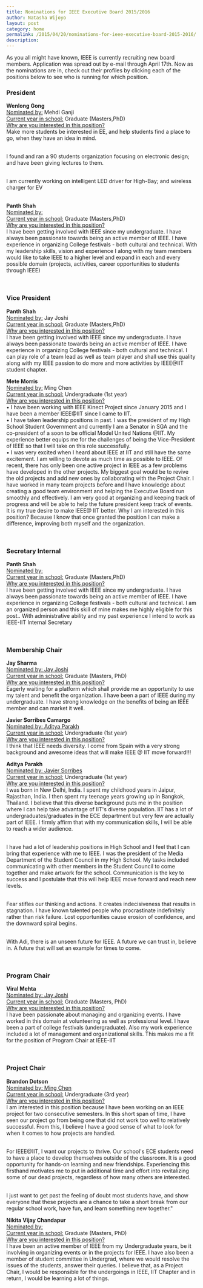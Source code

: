 ```yaml
---
title: Nominations for IEEE Executive Board 2015/2016
author: Natasha Wijoyo
layout: post
category: home
permalink: /2015/04/20/nominations-for-ieee-executive-board-2015-2016/
description:
---
```

As you all might have known, IEEE is currently recruiting new board members. Application was spread out by e-mail through April 17th. Now as the nominations are in, check out their profiles by clicking each of the positions below to see who is running for which position. 

<div onClick="openClose('a1')" style="cursor:hand; cursor:pointer"><h3>President</h3></div>
<div id="a1" class="texter">
<p><b>Wenlong Gong</b></br>
<u>Nominated by:</u> Mehdi Ganji</br>
<u>Current year in school:</u> Graduate (Masters,PhD)</br>
<u>Why are you interested in this position?</u></br>
Make more students be interested in EE, and help students find a place to go, when they have an idea in mind.  </br></br>

I found and ran a 90 students organization focusing on electronic design; and have been giving lectures to them.</br></br>

I am currently working on intelligent LED driver for High-Bay; and wireless charger for EV</br></br>
</p>
<p><b>Panth Shah</b></br>
<u>Nominated by:</u> </br>
<u>Current year in school:</u> Graduate (Masters,PhD)</br>
<u>Why are you interested in this position?</u></br>
I have been getting involved with IEEE since my undergraduate. I have always been passionate towards being an active member of IEEE. I have experience in organizing College festivals - both cultural and technical. With my leadership skills, vision and experience I along with my team members would like to take IEEE to a higher level and expand in each and every possible domain (projects, activities, career opportunities to students through IEEE)
</p>
<br />
</div>

<div onClick="openClose('a2')" style="cursor:hand; cursor:pointer"><h3>Vice President</h3></div>
<div id="a2" class="texter">
<p><b>Panth Shah</b></br>
<u>Nominated by:</u> Jay Joshi</br>
<u>Current year in school:</u> Graduate (Masters,PhD)</br>
<u>Why are you interested in this position?</u></br>
I have been getting involved with IEEE since my undergraduate. I have always been passionate towards being an active member of IEEE. I have experience in organizing College festivals - both cultural and technical. I can play role of a team lead as well as team player and shall use this quality along with my IEEE passion to do more and more activities by IEEE@IIT student chapter.
</p>
<p><b>Mete Morris</b></br>
<u>Nominated by:</u> Ming Chen</br>
<u>Current year in school:</u> Undergraduate (1st year)</br>
<u>Why are you interested in this position?</u></br>
•	I have been working with IEEE Kinect Project since January 2015 and I have been a member IEEE@IIT since I came to IIT.</br>
•	I have taken leadership positions in past. I was the president of my High School Student Government and currently I am a Senator in SGA and the co-president of a soon to be official Model United Nations @IIT. My experience better equips me for the challenges of being the Vice-President of IEEE so that I will take on this role successfully.</br>
•	I was very excited when I heard about IEEE at IIT and still have the same excitement. I am willing to devote as much time as possible to IEEE. Of recent, there has only been one active project in IEEE as a few problems have developed in the other projects. My biggest goal would be to revive the old projects and add new ones by collaborating with the Project Chair. I have worked in many team projects before and I have knowledge about creating a good team environment and helping the Executive Board run smoothly and effectively. I am very good at organizing and keeping track of progress and will be able to help the future president keep track of events. It is my true desire to make IEEE@ IIT better. Why I am interested in this position? Because I know that once granted the position I can make a difference, improving both myself and the organization.
</p>
<br />
</div>

<div onClick="openClose('a3')" style="cursor:hand; cursor:pointer"><h3>Secretary Internal</h3></div>
<div id="a3" class="texter">
<p><b>Panth Shah</b></br>
<u>Nominated by:</u> </br>
<u>Current year in school:</u> Graduate (Masters,PhD)</br>
<u>Why are you interested in this position?</u></br>
I have been getting involved with IEEE since my undergraduate. I have always been passionate towards being an active member of IEEE. I have experience in organizing College festivals - both cultural and technical. I am an organized person and this skill of mine makes me highly eligible for this post.. With administrative ability and my past experience I intend to work as IEEE-IIT Internal Secretary
</p>
<br />
</div>

<div onClick="openClose('a4')" style="cursor:hand; cursor:pointer"><h3>Membership Chair</h3></div>
<div id="a3" class="texter">
<p><b>Jay Sharma</b></br>
<u>Nominated by: Jay Joshi</u> </br>
<u>Current year in school:</u> Graduate (Masters, PhD)</br>
<u>Why are you interested in this position?</u></br>
Eagerly waiting for a platform which shall provide me an opportunity to use my talent and benefit the organization. I have been a part of IEEE during my undergraduate. I have strong knowledge on the benefits of being an IEEE member and can market it well.
</p>
<p><b>Javier Sorribes Camargo</b></br>
<u>Nominated by: Aditya Parakh</u> </br>
<u>Current year in school:</u> Undergraduate (1st year)</br>
<u>Why are you interested in this position?</u></br>
I think that IEEE needs diversity. I come from Spain with a very strong background and awesome ideas that will make IEEE @ IIT move forward!!!
</p>
<p><b>Aditya Parakh</b></br>
<u>Nominated by: Javier Sorribes</u> </br>
<u>Current year in school:</u> Undergraduate (1st year)</br>
<u>Why are you interested in this position?</u></br>
I was born in New Delhi, India. I spent my childhood years in Jaipur, Rajasthan, India. I then spent my teenage years growing up in Bangkok, Thailand. I believe that this diverse background puts me in the position where I can help take advantage of IIT's diverse population. IIT has a lot of undergraduates/graduates in the ECE department but very few are actually part of IEEE. I firmly affirm that with my communication skills, I will be able to reach a wider audience. </br></br>

I have had a lot of leadership positions in High School and I feel that I can bring that experience with me to IEEE. I was the president of the Media Department of the Student Council in my High School. My tasks included communicating with other members in the Student Council to come together and make artwork for the school. Communication is the key to success and I postulate that this will help IEEE move forward and reach new levels. </br></br>

Fear stifles our thinking and actions. It creates indecisiveness that results in stagnation. I have known talented people who procrastinate indefinitely rather than risk failure. Lost opportunities cause erosion of confidence, and the downward spiral begins. </br></br>

With Adi, there is an unseen future for IEEE. A future we can trust in, believe in. A future that will set an example for times to come. 
</p>
<br />
</div>

<div onClick="openClose('a5')" style="cursor:hand; cursor:pointer"><h3>Program Chair</h3></div>
<div id="a3" class="texter">
<p><b>Viral Mehta</b></br>
<u>Nominated by: Jay Joshi</u> </br>
<u>Current year in school:</u> Graduate (Masters, PhD)</br>
<u>Why are you interested in this position?</u></br>
I have been passionate about managing and organizing events. I have worked in this domain at volunteering as well as professional level. I have been a part of college festivals (undergraduate). Also my work experience included a lot of management and organizational skills. This makes me a fit for the position of Program Chair at IEEE-IIT
</p>
<br />
</div>

<div onClick="openClose('a6')" style="cursor:hand; cursor:pointer"><h3>Project Chair</h3></div>
<div id="a3" class="texter">
<p><b>Brandon Dotson</b></br>
<u>Nominated by: Ming Chen</u> </br>
<u>Current year in school:</u> Undergraduate (3rd year)</br>
<u>Why are you interested in this position?</u></br>
I am interested in this position because I have been working on an IEEE project for two consecutive semesters. In this short span of time, I have seen our project go from being one that did not work too well to relatively successful. From this, I believe I have a good sense of what to look for when it comes to how projects are handled.</br></br>

For IEEE@IIT, I want our projects to thrive. Our school's ECE students need to have a place to develop themselves outside of the classroom. It is a good opportunity for hands-on learning and new friendships. Experiencing this firsthand motivates me to put in additional time and effort into revitalizing some of our dead projects, regardless of how many others are interested.</br></br>

I just want to get past the feeling of doubt most students have, and show everyone that these projects are a chance to take a short break from our regular school work, have fun, and learn something new together."
</p>
<p><b>Nikita Vijay Chandapur</b></br>
<u>Nominated by: </u></br> 
<u>Current year in school:</u> Graduate (Masters, PhD)</br>
<u>Why are you interested in this position?</u></br>
I have been an active member of IEEE from my Undergraduate years, be it involving in organizing events or in the projects for IEEE. I have also been a member of student committee in Undergrad, where we would resolve the issues of the students, answer their queries. I believe that, as a Project Chair, I would be responsible for the undergoings in IEEE, IIT Chapter and in return, I would be learning a lot of things.
</p>

<br />
</div>
